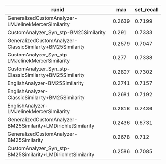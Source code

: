 | runid                                                          | map    | set_recall |
|----------------------------------------------------------------|--------|------------|
| GeneralizedCustomAnalyzer-LMJelinekMercerSimilarity            | 0.2639 | 0.7199     |
| CustomAnalyzer_Syn_stp-BM25Similarity                          | 0.291  | 0.7333     |
| GeneralizedCustomAnalyzer-ClassicSimilarity+BM25Similarity     | 0.2579 | 0.7047     |
| CustomAnalyzer_Syn_stp-LMJelinekMercerSimilarity               | 0.277  | 0.7338     |
| CustomAnalyzer_Syn_stp-ClassicSimilarity+BM25Similarity        | 0.2807 | 0.7302     |
| EnglishAnalyzer-BM25Similarity                                 | 0.2741 | 0.7157     |
| EnglishAnalyzer-ClassicSimilarity+BM25Similarity               | 0.2681 | 0.7192     |
| EnglishAnalyzer-LMJelinekMercerSimilarity                      | 0.2816 | 0.7436     |
| GeneralizedCustomAnalyzer-BM25Similarity+LMDirichletSimilarity | 0.2436 | 0.6731     |
| GeneralizedCustomAnalyzer-BM25Similarity                       | 0.2678 | 0.712      |
| CustomAnalyzer_Syn_stp-BM25Similarity+LMDirichletSimilarity    | 0.2586 | 0.7085     |